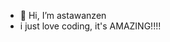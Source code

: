 - 👋 Hi, I’m astawanzen
- i just love coding, it's AMAZING!!!!

<!---
astawanzen/astawanzen is a ✨ special ✨ repository because its `README.md` (this file) appears on your GitHub profile.
You can click the Preview link to take a look at your changes.
--->
